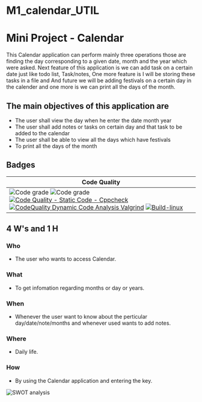 # M1_calendar_UTIL
 
# Mini Project - Calendar 
 
 This Calendar application can perform mainly three operations those are finding the day corresponding to a given date, month and the year which were asked. Next feature of this application is we can add task on a certain date just like todo list, Task/notes, One more feature is I will be storing these tasks in a file and And future we will be adding festivals on a certain day in the calender and one more is we can print all the days of the month.
 
## The main objectives of this application are
* The user shall view the day when he enter the date month year
* The user shall add notes or tasks on certain day and that task to be added to the calendar
* The user shall be able to view all the days which have festivals
* To print all the days of the month

## Badges
| Code Quality |
| --- |
| ![Code grade](https://api.codiga.io/project/31090/score/svg)    ![Code grade](https://api.codiga.io/project/31090/status/svg) [![Code Quality - Static Code - Cppcheck](https://github.com/ShamaTorgal/M1_calendar_UTIL/actions/workflows/cppcheck.yml/badge.svg)](https://github.com/ShamaTorgal/M1_calendar_UTIL/actions/workflows/cppcheck.yml) [![CodeQuality Dynamic Code Analysis Valgrind](https://github.com/ShamaTorgal/M1_calendar_UTIL/actions/workflows/dynamic_check.yml/badge.svg)](https://github.com/ShamaTorgal/M1_calendar_UTIL/actions/workflows/dynamic_check.yml) [![Build-linux](https://github.com/ShamaTorgal/M1_calendar_UTIL/actions/workflows/build.yml/badge.svg)](https://github.com/ShamaTorgal/M1_calendar_UTIL/actions/workflows/build.yml) |

## 4 W's and 1 H
### Who
* The user who wants to access Calendar.
### What
* To get infomation regarding months or day or years.
### When
* Whenever the user want to know about the perticular day/date/note/months and whenever used wants to add notes.
### Where
* Daily life.
### How
* By using the Calendar application and entering the key.



![SWOT analysis](https://github.com/ShamaTorgal/M1_calendar_UTIL/blob/main/1_Requirements/SWOT.png)
